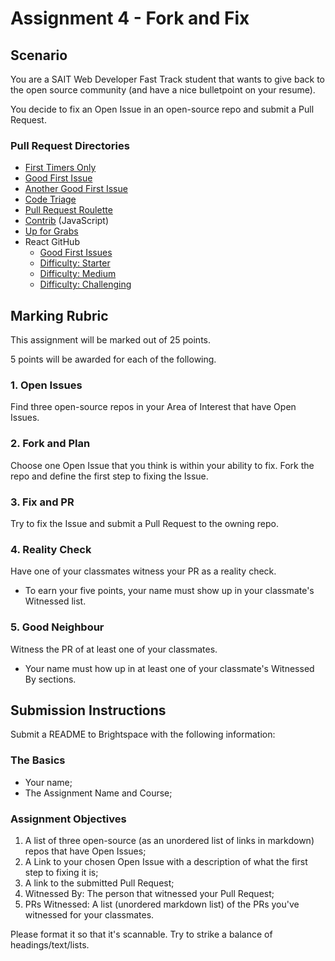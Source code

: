 # Assignment 4 - Fork and Fix
## Scenario
You are a SAIT Web Developer Fast Track student that wants to give back to the open source community (and have a nice bulletpoint on your resume). 

You decide to fix an Open Issue in an open-source repo and submit a Pull Request.

### Pull Request Directories
- [First Timers Only](https://www.firsttimersonly.com/)
- [Good First Issue](https://goodfirstissue.dev/)
- [Another Good First Issue](https://goodfirstissues.com/)
- [Code Triage](https://www.codetriage.com/)
- [Pull Request Roulette](http://www.pullrequestroulette.com/)
- [Contrib](https://gauger.io/contrib/#/language/javascript) (JavaScript)
- [Up for Grabs](https://up-for-grabs.net/)
- React GitHub
  - [Good First Issues](https://github.com/facebook/react/labels/good%20first%20issue)
  - [Difficulty: Starter](https://github.com/facebook/react/labels/Difficulty%3A%20starter)
  - [Difficulty: Medium](https://github.com/facebook/react/labels/Difficulty%3A%20medium)
  - [Difficulty: Challenging](https://github.com/facebook/react/labels/Difficulty%3A%20challenging)


## Marking Rubric
This assignment will be marked out of 25 points.

5 points will be awarded for each of the following.

### 1. Open Issues
Find three open-source repos in your Area of Interest that have Open Issues.

### 2. Fork and Plan
Choose one Open Issue that you think is within your ability to fix. Fork the repo and define the first step to fixing the Issue.

### 3. Fix and PR
Try to fix the Issue and submit a Pull Request to the owning repo.

### 4. Reality Check
Have one of your classmates witness your PR as a reality check.
- To earn your five points, your name must show up in your classmate's Witnessed list.

### 5. Good Neighbour
Witness the PR of at least one of your classmates.
- Your name must how up in at least one of your classmate's Witnessed By sections.

## Submission Instructions
Submit a README to Brightspace with the following information:

### The Basics
- Your name;
- The Assignment Name and Course;

### Assignment Objectives
1. A list of three open-source (as an unordered list of links in markdown) repos that have Open Issues;
2. A Link to your chosen Open Issue with a description of what the first step to fixing it is;
3. A link to the submitted Pull Request;
4. Witnessed By: The person that witnessed your Pull Request;
5. PRs Witnessed: A list (unordered markdown list) of the PRs you've witnessed for your classmates.

Please format it so that it's scannable. Try to strike a balance of headings/text/lists.